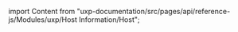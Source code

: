 
import Content from "uxp-documentation/src/pages/api/reference-js/Modules/uxp/Host Information/Host";

<Content query="product=photoshop"/>
